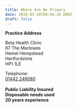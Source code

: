 ```yaml
---
title: Where Are We Primary
date: 2018-03-28T09:56:28.000Z
draft: false
---
```

**Practice Address**<br>

Beta Health Clinic<br>67 The Marlowes<br>Hemel Hempstead<br>Hertfordshire<br>HP1 1LE<br>

Telephone:<br>
<a href="tel:+441442249080">01442 249080</a><br><br>
**Public Liability Insured<br>Disposable needs used<br>20 years experience**
